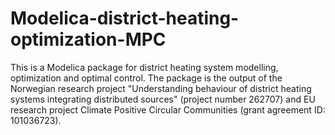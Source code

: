 # Modelica-district-heating-optimization-MPC
This is a Modelica package for district heating system modelling, optimization and optimal control. The package is the output of the Norwegian research project "Understanding behaviour of district heating systems integrating distributed sources" (project number 262707)  and EU research project Climate Positive  Circular  Communities (grant  agreement ID: 101036723). 
